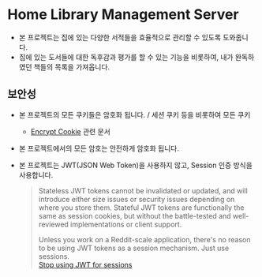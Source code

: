 # Home Library Management Server

- 본 프로젝트는 집에 있는 다양한 서적들을 효율적으로 관리할 수 있도록 도와줍니다.
- 집에 있는 도서들에 대한 독후감과 평가를 할 수 있는 기능을 비롯하여, 내가 완독하였던 책들의 목록을 가져옵니다.

## 보안성

- 본 프로젝트의 모든 쿠키들은 암호화 됩니다. / 세션 쿠키 등을 비롯하여 모든 쿠키

  - [Encrypt Cookie](https://docs.lou2.kr/go-fiber/home/api/middleware/encrypt-cookie?q=) 관련 문서

- 본 프로젝트에서의 모든 암호는 안전하게 암호화 됩니다.

- 본 프로젝트는 JWT(JSON Web Token)을 사용하지 않고, Session 인증 방식을 사용합니다.
  > Stateless JWT tokens cannot be invalidated or updated, and will introduce either size issues or security issues depending on where you store them. Stateful JWT tokens are functionally the same as session cookies, but without the battle-tested and well-reviewed implementations or client support.
  >
  > Unless you work on a Reddit-scale application, there's no reason to be using JWT tokens as a session mechanism. Just use sessions.  
  > [Stop using JWT for sessions](http://cryto.net/~joepie91/blog/2016/06/13/stop-using-jwt-for-sessions/)
